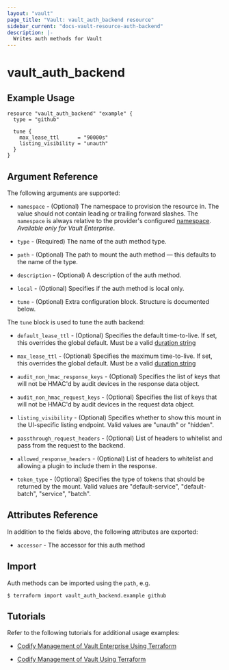 ```yaml
---
layout: "vault"
page_title: "Vault: vault_auth_backend resource"
sidebar_current: "docs-vault-resource-auth-backend"
description: |-
  Writes auth methods for Vault
---
```


# vault\_auth\_backend


## Example Usage

```hcl
resource "vault_auth_backend" "example" {
  type = "github"

  tune {
    max_lease_ttl      = "90000s"
    listing_visibility = "unauth"
  }
}
```

## Argument Reference

The following arguments are supported:

* `namespace` - (Optional) The namespace to provision the resource in.
  The value should not contain leading or trailing forward slashes.
  The `namespace` is always relative to the provider's configured [namespace](../index.html#namespace).
   *Available only for Vault Enterprise*.

* `type` - (Required) The name of the auth method type.

* `path` - (Optional) The path to mount the auth method — this defaults to the name of the type.

* `description` - (Optional) A description of the auth method.

* `local` - (Optional) Specifies if the auth method is local only.

* `tune` - (Optional) Extra configuration block. Structure is documented below.

The `tune` block is used to tune the auth backend:

* `default_lease_ttl` - (Optional) Specifies the default time-to-live.
  If set, this overrides the global default.
  Must be a valid [duration string](https://golang.org/pkg/time/#ParseDuration)

* `max_lease_ttl` - (Optional) Specifies the maximum time-to-live.
  If set, this overrides the global default.
  Must be a valid [duration string](https://golang.org/pkg/time/#ParseDuration)

* `audit_non_hmac_response_keys` - (Optional) Specifies the list of keys that will
  not be HMAC'd by audit devices in the response data object.

* `audit_non_hmac_request_keys` - (Optional) Specifies the list of keys that will
  not be HMAC'd by audit devices in the request data object.

* `listing_visibility` - (Optional) Specifies whether to show this mount in
  the UI-specific listing endpoint. Valid values are "unauth" or "hidden".

* `passthrough_request_headers` - (Optional) List of headers to whitelist and
  pass from the request to the backend.

* `allowed_response_headers` - (Optional) List of headers to whitelist and allowing
  a plugin to include them in the response.

* `token_type` - (Optional) Specifies the type of tokens that should be returned by
  the mount. Valid values are "default-service", "default-batch", "service", "batch".

## Attributes Reference

In addition to the fields above, the following attributes are exported:

* `accessor` - The accessor for this auth method

## Import

Auth methods can be imported using the `path`, e.g.

```
$ terraform import vault_auth_backend.example github
```

## Tutorials 

Refer to the following tutorials for additional usage examples:

- [Codify Management of Vault Enterprise Using Terraform](https://learn.hashicorp.com/tutorials/vault/codify-mgmt-enterprise)

- [Codify Management of Vault Using Terraform](https://learn.hashicorp.com/tutorials/vault/codify-mgmt-oss)
